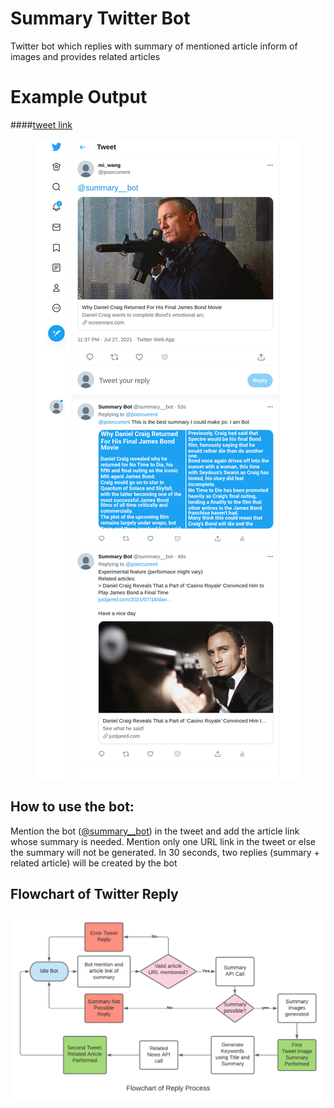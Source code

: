 # Summary Twitter Bot
Twitter bot which replies with summary of mentioned article inform of images and provides related articles

# Example Output
####[tweet link](https://twitter.com/poorcurrent/status/1420083498950414339)
<p align="center">
     <img src="./images/twitter_bot_example_1.png" alt="Flowchart of Reply Process">
</p>

##  How to use the bot:
Mention the bot ([@summary__bot](https://twitter.com/summary__bot)) in the tweet and add the article link whose summary is needed. Mention only one URL link in the tweet or else the summary will not be generated. In 30 seconds, two replies (summary + related article) will be created by the bot


## Flowchart of Twitter Reply 
<p align="center">
     <img src="./images/twitter bot flow chart.png" alt="Flowchart of Reply Process">
</p>
